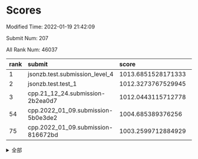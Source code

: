# Scores

Modified Time: 2022-01-19 21:42:09

Submit Num: 207

All Rank Num: 46037

| rank |               submit               |       score        |       sigma        | pk_num |
| :--- | :--------------------------------- | :----------------- | :----------------- | :----- |
| 1    | jsonzb.test.submission_level_4     | 1013.6851528171333 | 0.8032192031653925 | 894    |
| 2    | jsonzb.test.test_1                 | 1012.3273767529945 | 0.7815380926067637 | 743    |
| 3    | cpp.21_12_24.submission-2b2ea0d7   | 1012.0443115712778 | 0.7597086079430235 | 893    |
| 54   | cpp.2022_01_09.submission-5b0e3de2 | 1004.685389376256  | 0.713843181815876  | 885    |
| 75   | cpp.2022_01_09.submission-816672bd | 1003.2599712884929 | 0.7127867796666506 | 889    |


<details>
<summary>全部</summary>

| rank |                 submit                 |       score        |       sigma        | pk_num |
| :--- | :------------------------------------- | :----------------- | :----------------- | :----- |
| 1    | jsonzb.test.submission_level_4         | 1013.6851528171333 | 0.8032192031653925 | 894    |
| 2    | jsonzb.test.test_1                     | 1012.3273767529945 | 0.7815380926067637 | 743    |
| 3    | cpp.21_12_24.submission-2b2ea0d7       | 1012.0443115712778 | 0.7597086079430235 | 893    |
| 4    | gobigger.level_3.submission_level_3_36 | 1011.5319042900751 | 0.7692942451765905 | 888    |
| 5    | gobigger.level_3.submission_level_3_33 | 1011.3135361956809 | 0.7453991532484847 | 896    |
| 6    | gobigger.level_3.submission_level_3_8  | 1010.9769216079756 | 0.7406952259178952 | 897    |
| 7    | gobigger.level_3.submission_level_3_4  | 1010.7616460149957 | 0.7630401319870054 | 889    |
| 8    | gobigger.level_3.submission_level_3_43 | 1010.7074277598173 | 0.7596950530166321 | 887    |
| 9    | gobigger.level_3.submission_level_3_42 | 1010.7018796275204 | 0.7508884815907663 | 888    |
| 10   | gobigger.level_3.submission_level_3_37 | 1010.6932272178725 | 0.745013146438069  | 892    |
| 11   | gobigger.level_3.submission_level_3_31 | 1010.4939367600967 | 0.7477820062643649 | 891    |
| 12   | gobigger.level_3.submission_level_3_16 | 1010.4921014094282 | 0.7476008117451497 | 891    |
| 13   | gobigger.level_3.submission_level_3_28 | 1010.4170039335908 | 0.7427267373951081 | 891    |
| 14   | gobigger.level_3.submission_level_3_44 | 1010.384939069771  | 0.7478331292585126 | 892    |
| 15   | gobigger.level_3.submission_level_3_41 | 1010.3843779613504 | 0.7557417806704927 | 893    |
| 16   | gobigger.level_3.submission_level_3_45 | 1010.378095937671  | 0.7552727720993928 | 886    |
| 17   | gobigger.level_3.submission_level_3_12 | 1010.3256923546918 | 0.7448260493103454 | 888    |
| 18   | gobigger.level_3.submission_level_3_11 | 1010.2553698893746 | 0.7355270903584818 | 890    |
| 19   | gobigger.level_3.submission_level_3_35 | 1010.2231521287976 | 0.7330162123368736 | 887    |
| 20   | gobigger.level_3.submission_level_3_15 | 1010.1489609483874 | 0.7337006757733464 | 891    |
| 21   | gobigger.level_3.submission_level_3_38 | 1010.1422497335915 | 0.7398438580929818 | 890    |
| 22   | gobigger.level_3.submission_level_3_18 | 1010.1388591394369 | 0.746358783456886  | 888    |
| 23   | gobigger.level_3.submission_level_3_32 | 1010.1165681017372 | 0.7377934914970739 | 891    |
| 24   | gobigger.level_3.submission_level_3_0  | 1010.1093764036839 | 0.7406657053347593 | 889    |
| 25   | gobigger.level_3.submission_level_3_21 | 1010.1028571055002 | 0.7751438393408031 | 890    |
| 26   | gobigger.level_3.submission_level_3_47 | 1010.0721652550017 | 0.7498934071713977 | 893    |
| 27   | gobigger.level_3.submission_level_3_10 | 1010.0081242474827 | 0.7472543870431243 | 890    |
| 28   | gobigger.level_3.submission_level_3_29 | 1009.930177680548  | 0.7467529398476062 | 895    |
| 29   | gobigger.level_3.submission_level_3_24 | 1009.9234709598057 | 0.7375547086750542 | 888    |
| 30   | gobigger.level_3.submission_level_3_27 | 1009.7753036787452 | 0.7578984638373045 | 892    |
| 31   | gobigger.level_3.submission_level_3_2  | 1009.7248157752855 | 0.7490682830901939 | 891    |
| 32   | gobigger.level_3.submission_level_3_25 | 1009.6579291993467 | 0.7282457805252999 | 889    |
| 33   | gobigger.level_3.submission_level_3_48 | 1009.6542488809569 | 0.7533052759327159 | 889    |
| 34   | gobigger.level_3.submission_level_3_20 | 1009.6045055716452 | 0.7386310360541531 | 892    |
| 35   | gobigger.level_3.submission_level_3_26 | 1009.5942733660697 | 0.7459815201370895 | 888    |
| 36   | gobigger.level_3.submission_level_3_6  | 1009.5081912716277 | 0.7585534122338804 | 886    |
| 37   | gobigger.level_3.submission_level_3_46 | 1009.4192828285419 | 0.7504935283594848 | 891    |
| 38   | gobigger.level_3.submission_level_3_13 | 1009.3849468535955 | 0.7556748337017567 | 891    |
| 39   | gobigger.level_3.submission_level_3_1  | 1009.2279196109906 | 0.7297476962921297 | 893    |
| 40   | gobigger.level_3.submission_level_3_39 | 1009.2035344984473 | 0.7342432826225517 | 894    |
| 41   | gobigger.level_3.submission_level_3_19 | 1009.0951702389666 | 0.7260491297382654 | 883    |
| 42   | gobigger.level_3.submission_level_3_23 | 1008.9361440666974 | 0.7286211507945394 | 889    |
| 43   | gobigger.level_3.submission_level_3_34 | 1008.9053643778282 | 0.7438799323819876 | 887    |
| 44   | gobigger.level_3.submission_level_3_7  | 1008.8757977972182 | 0.7381368169740825 | 885    |
| 45   | gobigger.level_3.submission_level_3_5  | 1008.8689818053456 | 0.7607233490491037 | 893    |
| 46   | gobigger.level_3.submission_level_3_49 | 1008.8397822043972 | 0.7419421648649127 | 895    |
| 47   | gobigger.level_3.submission_level_3_40 | 1008.7848966879448 | 0.726508648949553  | 888    |
| 48   | gobigger.level_3.submission_level_3_9  | 1008.7237076894928 | 0.747845223065739  | 897    |
| 49   | gobigger.level_3.submission_level_3_14 | 1008.6860873920865 | 0.754232553828612  | 893    |
| 50   | gobigger.level_3.submission_level_3_30 | 1008.4600255690113 | 0.7280215057091259 | 886    |
| 51   | gobigger.level_3.submission_level_3_3  | 1008.3685614953242 | 0.7447627247738386 | 895    |
| 52   | gobigger.level_3.submission_level_3_17 | 1007.9375037610793 | 0.7182220467141123 | 892    |
| 53   | gobigger.level_3.submission_level_3_22 | 1007.8204459217216 | 0.7373943646082295 | 892    |
| 54   | cpp.2022_01_09.submission-5b0e3de2     | 1004.685389376256  | 0.713843181815876  | 885    |
| 55   | gobigger.level_1.submission_level_1_33 | 1004.39109292432   | 0.7242782723559803 | 892    |
| 56   | gobigger.level_1.submission_level_1_22 | 1004.2881638358423 | 0.7376429395616614 | 895    |
| 57   | gobigger.level_1.submission_level_1_23 | 1004.2048471452814 | 0.7152431066421638 | 891    |
| 58   | gobigger.level_1.submission_level_1_42 | 1004.1821229497726 | 0.7242649743829096 | 896    |
| 59   | gobigger.level_1.submission_level_1_0  | 1004.1353931274099 | 0.7343382269638214 | 892    |
| 60   | gobigger.level_1.submission_level_1_6  | 1004.1012389868888 | 0.7274446907619208 | 890    |
| 61   | gobigger.level_1.submission_level_1_17 | 1003.9747721858657 | 0.7238522213810988 | 891    |
| 62   | gobigger.level_1.submission_level_1_18 | 1003.7770721362083 | 0.7295986451749147 | 886    |
| 63   | gobigger.level_1.submission_level_1_8  | 1003.7042398021075 | 0.7334173985461553 | 885    |
| 64   | gobigger.level_1.submission_level_1_19 | 1003.6035590810961 | 0.7118981526201179 | 892    |
| 65   | gobigger.level_1.submission_level_1_38 | 1003.5671076832409 | 0.7230841615949205 | 888    |
| 66   | gobigger.level_1.submission_level_1_27 | 1003.5538576733713 | 0.7302725891467914 | 889    |
| 67   | gobigger.level_1.submission_level_1_25 | 1003.5538147306488 | 0.7132025253590389 | 888    |
| 68   | gobigger.level_1.submission_level_1_36 | 1003.4896324103433 | 0.7136135447800054 | 884    |
| 69   | gobigger.level_1.submission_level_1_24 | 1003.4628471360912 | 0.722552122124276  | 887    |
| 70   | gobigger.level_1.submission_level_1_39 | 1003.4281419017777 | 0.7140387166222696 | 894    |
| 71   | gobigger.level_1.submission_level_1_16 | 1003.2923309562135 | 0.721065221426707  | 889    |
| 72   | gobigger.level_1.submission_level_1_49 | 1003.2784756535559 | 0.719534729074932  | 889    |
| 73   | gobigger.level_1.submission_level_1_31 | 1003.2780201252496 | 0.7112391514369001 | 891    |
| 74   | gobigger.level_1.submission_level_1_7  | 1003.268489785357  | 0.7103095247269832 | 893    |
| 75   | cpp.2022_01_09.submission-816672bd     | 1003.2599712884929 | 0.7127867796666506 | 889    |
| 76   | gobigger.level_1.submission_level_1_41 | 1003.2503137249876 | 0.7162588989598041 | 890    |
| 77   | gobigger.level_1.submission_level_1_14 | 1003.1993326113403 | 0.7029901835393193 | 889    |
| 78   | gobigger.level_1.submission_level_1_11 | 1003.1954918196622 | 0.7276543112489812 | 887    |
| 79   | gobigger.level_1.submission_level_1_30 | 1003.1711046347406 | 0.707540181861464  | 893    |
| 80   | gobigger.level_1.submission_level_1_29 | 1003.162559153264  | 0.7194070859601474 | 886    |
| 81   | gobigger.level_1.submission_level_1_28 | 1003.1541031175703 | 0.7261800841837226 | 888    |
| 82   | gobigger.level_1.submission_level_1_10 | 1003.1451862622209 | 0.7351890656585266 | 884    |
| 83   | gobigger.level_1.submission_level_1_35 | 1003.1324315171047 | 0.7218273867835415 | 896    |
| 84   | gobigger.level_1.submission_level_1_45 | 1003.1302058391774 | 0.7305992439376274 | 893    |
| 85   | gobigger.level_1.submission_level_1_5  | 1003.0947119588898 | 0.7137212375634204 | 888    |
| 86   | gobigger.level_1.submission_level_1_4  | 1003.0841760690713 | 0.7055922119332024 | 889    |
| 87   | gobigger.level_1.submission_level_1_13 | 1003.0759070151266 | 0.7170288059485482 | 890    |
| 88   | gobigger.level_1.submission_level_1_26 | 1002.9975909874767 | 0.7027600267810618 | 890    |
| 89   | gobigger.level_1.submission_level_1_34 | 1002.9272987867336 | 0.7176839653555429 | 891    |
| 90   | gobigger.level_1.submission_level_1_40 | 1002.9200381201887 | 0.7210575380888042 | 892    |
| 91   | gobigger.level_1.submission_level_1_2  | 1002.7971543845291 | 0.7137861022310621 | 889    |
| 92   | gobigger.level_1.submission_level_1_32 | 1002.7619326692404 | 0.7059516339924439 | 884    |
| 93   | gobigger.level_1.submission_level_1_44 | 1002.6862781680308 | 0.7273737185660906 | 890    |
| 94   | gobigger.level_1.submission_level_1_1  | 1002.6679112229748 | 0.7115387820554642 | 891    |
| 95   | gobigger.level_1.submission_level_1_12 | 1002.6240665884293 | 0.7142781239007362 | 891    |
| 96   | gobigger.level_1.submission_level_1_9  | 1002.5755288861404 | 0.7223553233045845 | 888    |
| 97   | gobigger.level_1.submission_level_1_20 | 1002.4043270725667 | 0.7186164446520839 | 893    |
| 98   | gobigger.level_1.submission_level_1_37 | 1002.3986408987331 | 0.7211338612247306 | 893    |
| 99   | gobigger.level_1.submission_level_1_3  | 1002.3547022299233 | 0.7191798202179482 | 890    |
| 100  | gobigger.level_1.submission_level_1_48 | 1002.3192696460283 | 0.7055303385130731 | 892    |
| 101  | gobigger.level_1.submission_level_1_15 | 1002.2554371099069 | 0.7172126797177957 | 893    |
| 102  | gobigger.level_1.submission_level_1_43 | 1002.1970689367505 | 0.7211063162478972 | 887    |
| 103  | gobigger.level_1.submission_level_1_46 | 1001.9767907191444 | 0.7236508345047575 | 888    |
| 104  | gobigger.level_1.submission_level_1_21 | 1001.6829845947071 | 0.7046058400024126 | 891    |
| 105  | gobigger.level_1.submission_level_1_47 | 1001.6584749947468 | 0.7122215251031923 | 888    |
| 106  | gobigger.random.submission_random_46   | 997.1546384790978  | 0.7220927292041895 | 889    |
| 107  | gobigger.random.submission_random_40   | 997.0571500876831  | 0.7249488499776886 | 889    |
| 108  | gobigger.random.submission_random_9    | 996.9827957204952  | 0.7201865054856156 | 886    |
| 109  | gobigger.random.submission_random_18   | 996.9345934762019  | 0.7121964742460049 | 890    |
| 110  | gobigger.random.submission_random_35   | 996.9202823380851  | 0.7373835468577734 | 890    |
| 111  | gobigger.random.submission_random_23   | 996.8614275475398  | 0.7279075508703852 | 888    |
| 112  | gobigger.random.submission_random_3    | 996.7980076346802  | 0.7220996432904413 | 886    |
| 113  | gobigger.random.submission_random_28   | 996.723122626059   | 0.6963869947472283 | 887    |
| 114  | gobigger.random.submission_random_20   | 996.7157185438698  | 0.714329704974169  | 889    |
| 115  | gobigger.random.submission_random_25   | 996.4301875235616  | 0.7179394664240053 | 896    |
| 116  | gobigger.random.submission_random_45   | 996.4134614157654  | 0.7226726972921726 | 888    |
| 117  | gobigger.random.submission_random_7    | 996.3986902738875  | 0.7107131973599452 | 896    |
| 118  | gobigger.random.submission_random_6    | 996.3655052171596  | 0.7208465305587797 | 894    |
| 119  | gobigger.random.submission_random_39   | 996.3647779956307  | 0.7156609461616554 | 893    |
| 120  | gobigger.random.submission_random_42   | 996.312539116242   | 0.711555775293778  | 893    |
| 121  | gobigger.random.submission_random_4    | 996.3088572517211  | 0.7268830492114624 | 897    |
| 122  | gobigger.random.submission_random_37   | 996.2474997175979  | 0.7053507908810671 | 892    |
| 123  | gobigger.random.submission_random_19   | 996.246953185744   | 0.7061931520196908 | 893    |
| 124  | gobigger.random.submission_random_47   | 996.2099846672606  | 0.7108404768047824 | 895    |
| 125  | gobigger.random.submission_random_13   | 996.1835264898795  | 0.729829756560221  | 894    |
| 126  | gobigger.random.submission_random_1    | 996.1015363303707  | 0.7181152840892295 | 896    |
| 127  | gobigger.random.submission_random_22   | 995.995362873764   | 0.7219516237543526 | 892    |
| 128  | gobigger.random.submission_random_5    | 995.9943993489185  | 0.7297768865049163 | 893    |
| 129  | gobigger.random.submission_random_16   | 995.9653801817265  | 0.7217827552402621 | 893    |
| 130  | gobigger.random.submission_random_14   | 995.912085624153   | 0.7116360640060289 | 892    |
| 131  | gobigger.random.submission_random_41   | 995.8754440915471  | 0.711335703367615  | 892    |
| 132  | gobigger.random.submission_random_43   | 995.7702270876956  | 0.7340602477927172 | 889    |
| 133  | gobigger.random.submission_random_15   | 995.7665848866011  | 0.710348875597394  | 886    |
| 134  | gobigger.random.submission_random_21   | 995.7662115770395  | 0.7135227630151558 | 892    |
| 135  | gobigger.random.submission_random_0    | 995.7262170532837  | 0.7319800949249771 | 889    |
| 136  | gobigger.random.submission_random_34   | 995.6353202667452  | 0.714782075345328  | 889    |
| 137  | gobigger.random.submission_random_29   | 995.6309420422418  | 0.7239922823486904 | 888    |
| 138  | gobigger.random.submission_random_11   | 995.6115077046926  | 0.7473764120433748 | 892    |
| 139  | gobigger.random.submission_random_49   | 995.577199961313   | 0.7092539008018178 | 895    |
| 140  | gobigger.random.submission_random_31   | 995.5312117901132  | 0.7153119681696118 | 892    |
| 141  | gobigger.random.submission_random_38   | 995.499998843587   | 0.7328324327371175 | 892    |
| 142  | gobigger.random.submission_random_17   | 995.4993422508886  | 0.712362338814217  | 891    |
| 143  | gobigger.random.submission_random_36   | 995.4937091676261  | 0.7338141067187716 | 886    |
| 144  | gobigger.random.submission_random_48   | 995.4165082341141  | 0.728839570712216  | 890    |
| 145  | gobigger.random.submission_random_44   | 995.3941821536444  | 0.7281140320182637 | 887    |
| 146  | gobigger.random.submission_random_12   | 995.3601752724271  | 0.7272908349768569 | 890    |
| 147  | gobigger.random.submission_random_10   | 995.3467811961859  | 0.7396211346877881 | 890    |
| 148  | gobigger.random.submission_random_2    | 995.2729924392394  | 0.7166949080541116 | 890    |
| 149  | gobigger.random.submission_random_24   | 995.1828099196542  | 0.7231164212056795 | 887    |
| 150  | gobigger.random.submission_random_33   | 995.1246948641433  | 0.719163519085255  | 897    |
| 151  | gobigger.random.submission_random_30   | 995.0322373211922  | 0.7126762384072898 | 892    |
| 152  | gobigger.random.submission_random_32   | 995.0183081280074  | 0.7110035033847867 | 888    |
| 153  | gobigger.random.submission_random_27   | 994.873949173206   | 0.7158354986332633 | 896    |
| 154  | gobigger.random.submission_random_8    | 994.568867381825   | 0.7228991979599222 | 886    |
| 155  | gobigger.random.submission_random_26   | 994.5408468431725  | 0.7239138807343584 | 889    |
| 156  | gobigger.level_2.submission_level_2_33 | 994.1120714206609  | 0.7430295098540778 | 889    |
| 157  | gobigger.level_2.submission_level_2_32 | 994.0415057157704  | 0.7359850667622935 | 888    |
| 158  | gobigger.level_2.submission_level_2_5  | 993.9638326252762  | 0.7434599828487224 | 891    |
| 159  | gobigger.level_2.submission_level_2_3  | 993.8733845110306  | 0.7312609012790893 | 889    |
| 160  | gobigger.level_2.submission_level_2_45 | 993.8621290577686  | 0.7416428417737436 | 885    |
| 161  | gobigger.level_2.submission_level_2_22 | 993.5284828063002  | 0.752458319736981  | 892    |
| 162  | gobigger.level_2.submission_level_2_4  | 993.4917902735808  | 0.7315669467792248 | 890    |
| 163  | gobigger.level_2.submission_level_2_8  | 993.3980313225984  | 0.7537621864438895 | 885    |
| 164  | gobigger.level_2.submission_level_2_35 | 993.3040551614073  | 0.7413277306621598 | 888    |
| 165  | gobigger.level_2.submission_level_2_28 | 993.2511019853574  | 0.7481822930109651 | 891    |
| 166  | gobigger.level_2.submission_level_2_1  | 993.1991438826014  | 0.7606131412640582 | 897    |
| 167  | gobigger.level_2.submission_level_2_2  | 993.0553312757287  | 0.745694036869199  | 889    |
| 168  | gobigger.level_2.submission_level_2_24 | 993.0534714607262  | 0.7304376527678602 | 892    |
| 169  | gobigger.level_2.submission_level_2_42 | 992.9068356522074  | 0.7499722381710909 | 892    |
| 170  | gobigger.level_2.submission_level_2_25 | 992.6864425089365  | 0.7397319186168714 | 893    |
| 171  | gobigger.level_2.submission_level_2_26 | 992.674185361069   | 0.7533413056631149 | 888    |
| 172  | gobigger.level_2.submission_level_2_20 | 992.6557251258499  | 0.7566649921720212 | 887    |
| 173  | gobigger.level_2.submission_level_2_47 | 992.6176556803556  | 0.7375493787542903 | 893    |
| 174  | gobigger.level_2.submission_level_2_18 | 992.5916504426901  | 0.7506292244916877 | 891    |
| 175  | gobigger.level_2.submission_level_2_43 | 992.5206317317234  | 0.7437810257281975 | 890    |
| 176  | gobigger.level_2.submission_level_2_44 | 992.5107630662264  | 0.7641989005441079 | 891    |
| 177  | gobigger.level_2.submission_level_2_46 | 992.4551968377402  | 0.7494592955893068 | 890    |
| 178  | gobigger.level_2.submission_level_2_11 | 992.4531316824758  | 0.76528390421386   | 889    |
| 179  | gobigger.level_2.submission_level_2_31 | 992.4178615174055  | 0.751795205171459  | 894    |
| 180  | gobigger.level_2.submission_level_2_15 | 992.3867668784294  | 0.7658733200216616 | 890    |
| 181  | gobigger.level_2.submission_level_2_0  | 992.3816933021512  | 0.7480736738947161 | 894    |
| 182  | gobigger.level_2.submission_level_2_48 | 992.3371152483311  | 0.7653722467705854 | 895    |
| 183  | gobigger.level_2.submission_level_2_40 | 992.2801062927799  | 0.7362187112159333 | 892    |
| 184  | gobigger.level_2.submission_level_2_13 | 992.1654596253701  | 0.785587088572869  | 891    |
| 185  | gobigger.level_2.submission_level_2_12 | 992.101578662726   | 0.764437979648155  | 888    |
| 186  | gobigger.level_2.submission_level_2_7  | 992.0928319073446  | 0.7647350525330866 | 883    |
| 187  | gobigger.level_2.submission_level_2_41 | 992.0635670096059  | 0.7597640976787304 | 898    |
| 188  | gobigger.level_2.submission_level_2_37 | 991.9182187954602  | 0.7656687084521309 | 891    |
| 189  | gobigger.level_2.submission_level_2_23 | 991.8915632243343  | 0.7474658488778462 | 887    |
| 190  | gobigger.level_2.submission_level_2_21 | 991.8712312226237  | 0.747124458572273  | 890    |
| 191  | gobigger.level_2.submission_level_2_34 | 991.8270113090165  | 0.7614441848372816 | 887    |
| 192  | gobigger.level_2.submission_level_2_14 | 991.82263214735    | 0.7521225418513388 | 891    |
| 193  | gobigger.level_2.submission_level_2_17 | 991.6724392747525  | 0.7355463204865178 | 893    |
| 194  | gobigger.level_2.submission_level_2_27 | 991.5769596300185  | 0.7546622941183379 | 888    |
| 195  | gobigger.level_2.submission_level_2_6  | 991.3868444054763  | 0.759134321910569  | 892    |
| 196  | gobigger.level_2.submission_level_2_9  | 991.2789359958595  | 0.748409897725026  | 891    |
| 197  | gobigger.level_2.submission_level_2_36 | 991.1351313459404  | 0.7494939419192247 | 891    |
| 198  | gobigger.level_2.submission_level_2_30 | 991.0918757311708  | 0.7538778937471755 | 884    |
| 199  | gobigger.level_2.submission_level_2_10 | 991.0144455982867  | 0.7440366661250598 | 886    |
| 200  | gobigger.level_2.submission_level_2_29 | 990.9405922105059  | 0.7656573507257286 | 893    |
| 201  | gobigger.level_2.submission_level_2_38 | 990.7197431827689  | 0.8046739252996479 | 883    |
| 202  | gobigger.level_2.submission_level_2_49 | 990.5442506031133  | 0.7773147904082329 | 888    |
| 203  | gobigger.level_2.submission_level_2_16 | 990.482459410262   | 0.7685398090736218 | 894    |
| 204  | gobigger.level_2.submission_level_2_39 | 990.3840706475751  | 0.7624114729048251 | 891    |
| 205  | gobigger.level_2.submission_level_2_19 | 989.4126532351045  | 0.8237803050432747 | 886    |
| 206  | gobigger.none.submission_none_0        | 975.9346649776274  | 1.519907633553323  | 893    |
| 207  | gobigger.none.submission_none_1        | 975.3497041504011  | 1.4716163832581555 | 889    |

</details>
